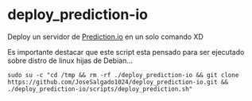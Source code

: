 # deploy_prediction-io
Deploy un servidor de [Prediction.io](http://predictionio.incubator.apache.org/) en un solo comando XD

Es importante destacar que este script esta pensado para ser ejecutado sobre distro de linux hijas de Debian...


	sudo su -c "cd /tmp && rm -rf ./deploy_prediction-io && git clone https://github.com/JoseSalgado1024/deploy_prediction-io.git && ./deploy_prediction-io/scripts/deploy_prediction.sh" 

